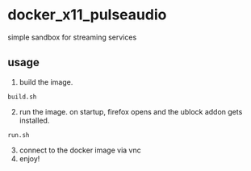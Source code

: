 # docker_x11_pulseaudio
simple sandbox for streaming services

## usage
1. build the image.
```
build.sh
```
2. run the image. on startup, firefox opens and the ublock addon gets installed.
```
run.sh
```
3. connect to the docker image via vnc
4. enjoy!
